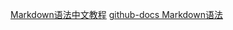 [Markdown语法中文教程](https://markdown.com.cn/basic-syntax/links.html)
[github-docs Markdown语法](https://docs.github.com/en/get-started/writing-on-github/getting-started-with-writing-and-formatting-on-github/basic-writing-and-formatting-syntax) 
